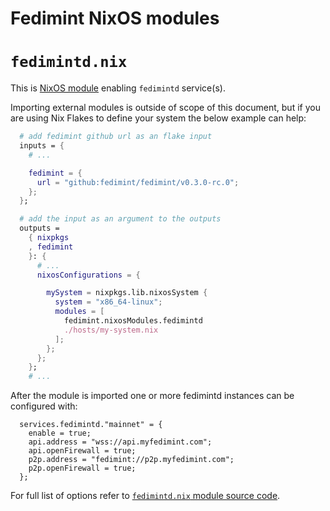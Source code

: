# Fedimint NixOS modules


# `fedimintd.nix`

This is [NixOS module](https://nixos.wiki/wiki/NixOS_modules) enabling `fedimintd` service(s).

Importing external modules is outside of scope of this document, but if
you are using Nix Flakes to define your system the below example can help:

```nix
  # add fedimint github url as an flake input
  inputs = {
    # ...

    fedimint = {
      url = "github:fedimint/fedimint/v0.3.0-rc.0";
    };
  };

  # add the input as an argument to the outputs
  outputs =
    { nixpkgs
    , fedimint
    }: {
      # ...
      nixosConfigurations = {

        mySystem = nixpkgs.lib.nixosSystem {
          system = "x86_64-linux";
          modules = [
            fedimint.nixosModules.fedimintd
            ./hosts/my-system.nix
          ];
        };
      };
    };
    # ...
```

After the module is imported one or more fedimintd instances can be configured with:

```
  services.fedimintd."mainnet" = {
    enable = true;
    api.address = "wss://api.myfedimint.com";
    api.openFirewall = true;
    p2p.address = "fedimint://p2p.myfedimint.com";
    p2p.openFirewall = true;
  };
```

For full list of options refer to [`fedimintd.nix` module source code](./fedimintd.nix).
